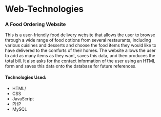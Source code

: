 # Web-Technologies

 ### A Food Ordering Website


This is a user-friendly food delivery website that allows the user to browse through a wide range of food options from several restaurants, including various cuisines and desserts and choose the food items they would like to have delivered to the comforts of their homes. 
The website allows the user to add as many items as they want, saves this data, and then produces the total bill. It also asks for the contact information of the user using an HTML form and saves this data onto the database for future references.

#### Technologies Used:
* HTML/
* CSS
* JavaScript
* PHP
* MySQL


